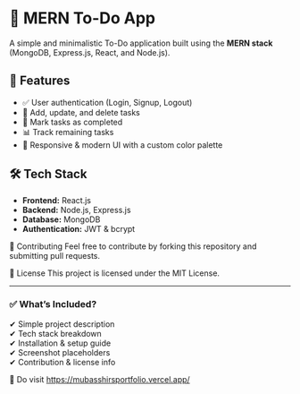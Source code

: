 # 📝 MERN To-Do App

A simple and minimalistic To-Do application built using the **MERN stack** (MongoDB, Express.js, React, and Node.js).

## 🚀 Features

- ✅ User authentication (Login, Signup, Logout)
- 📝 Add, update, and delete tasks
- 📌 Mark tasks as completed
- 📊 Track remaining tasks
- 🎨 Responsive & modern UI with a custom color palette

## 🛠 Tech Stack

- **Frontend:** React.js
- **Backend:** Node.js, Express.js
- **Database:** MongoDB
- **Authentication:** JWT & bcrypt

🌟 Contributing
Feel free to contribute by forking this repository and submitting pull requests.

📜 License
This project is licensed under the MIT License.

---

### ✅ **What’s Included?**

✔ Simple project description  
✔ Tech stack breakdown  
✔ Installation & setup guide  
✔ Screenshot placeholders  
✔ Contribution & license info 

🚀 Do visit https://mubasshirsportfolio.vercel.app/ 



